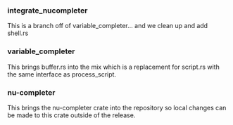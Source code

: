
### integrate_nucompleter

This is a branch off of variable_completer... and we clean up and add
shell.rs

### variable_completer

This brings buffer.rs into the mix which is a replacement for script.rs
with the same interface as process_script.

### nu-completer

This brings the nu-completer crate into the repository so local
changes can be made to this crate outside of the release.
